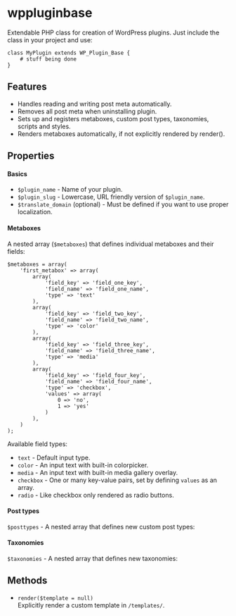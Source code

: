wppluginbase
============

Extendable PHP class for creation of WordPress plugins. Just include the class in your project and use:

	class MyPlugin extends WP_Plugin_Base {
		# stuff being done
	}

## Features

* Handles reading and writing post meta automatically.
* Removes all post meta when uninstalling plugin.
* Sets up and registers metaboxes, custom post types, taxonomies, scripts and styles.
* Renders metaboxes automatically, if not explicitly rendered by render().

## Properties

#### Basics

* `$plugin_name` - Name of your plugin.
* `$plugin_slug` - Lowercase, URL friendly version of `$plugin_name`.
* `$translate_domain` (optional) - Must be defined if you want to use proper localization.

#### Metaboxes

A nested array (`$metaboxes`) that defines individual metaboxes and their fields:

	$metaboxes = array(
		'first_metabox' => array(
			array(
				'field_key' => 'field_one_key',
				'field_name' => 'field_one_name',
				'type' => 'text'
			),
			array(
				'field_key' => 'field_two_key', 
				'field_name' => 'field_two_name', 
				'type' => 'color'
			),
			array(
				'field_key' => 'field_three_key', 
				'field_name' => 'field_three_name', 
				'type' => 'media'
			),
			array(
				'field_key' => 'field_four_key', 
				'field_name' => 'field_four_name', 
				'type' => 'checkbox', 
				'values' => array(
					0 => 'no',
					1 => 'yes'
				)
			),
		)
	);

Available field types:
* `text` - Default input type.
* `color` - An input text with built-in colorpicker.
* `media` - An input text with built-in media gallery overlay.
* `checkbox` - One or many key-value pairs, set by defining `values` as an array.
* `radio` - Like checkbox only rendered as radio buttons.
	
#### Post types

`$posttypes` - A nested array that defines new custom post types:

#### Taxonomies

`$taxonomies` - A nested array that defines new taxonomies:

## Methods

* `render($template = null)`<br>
Explicitly render a custom template in `/templates/`.
